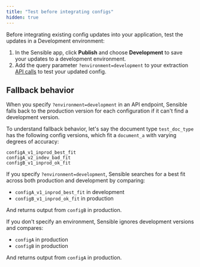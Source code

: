 ```yaml
---
title: "Test before integrating configs"
hidden: true
---
```


Before integrating existing config updates into your application, test the updates in a Development environment:

1. In the Sensible app, click **Publish** and choose **Development** to save your updates to a development environment.
2. Add the query parameter `?environment=development` to your extraction [API calls](https://docs.sensible.so/reference) to test your updated config.

Fallback behavior
----

When you  specify `?environment=development` in an API endpoint, Sensible falls back to the production version for each configuration if it can't find a development version.

To understand fallback behavior, let's say the document type `test_doc_type` has the following config versions, which fit a `document_a` with varying degrees of accuracy:

```
configA_v1_inprod_best_fit
configA_v2_indev_bad_fit
configB_v1_inprod_ok_fit
```

If you specify `?environment=development`, Sensible searches for a best fit across both production and development by comparing:

 -  `configA_v1_inprod_best_fit` in development
 -   `configB_v1_inprod_ok_fit` in production 

And returns output from  `configB` in production. 

If you don't specify an environment, Sensible ignores development versions and compares:

- `configA` in production
- `configB` in production

And returns output from `configA` in production.

